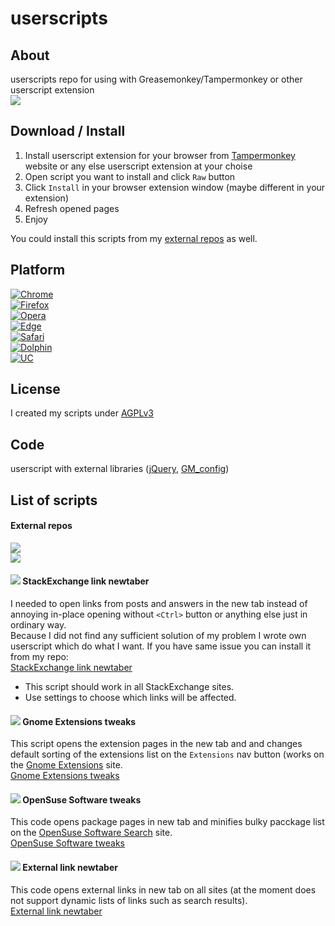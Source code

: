 # userscripts

## About
userscripts repo for using with Greasemonkey/Tampermonkey or other userscript extension  
[![](https://img.shields.io/badge/Paypal-donate_me-blue.svg?longCache=true&colorA=778899&colorB=00bfff&logo=paypal)](https://www.paypal.me/almaceleste "paypal | donate me")  

## Download / Install
 1. Install userscript extension for your browser from [Tampermonkey](https://tampermonkey.net/) website or any else userscript extension at your choise  
 2. Open script you want to install and click `Raw` button  
 3. Click `Install` in your browser extension window (maybe different in your extension)  
 4. Refresh opened pages  
 5. Enjoy  
 
 You could install this scripts from my [external repos](#external-repos) as well. 

## Platform
[![Chrome](https://img.shields.io/badge/Chrome-Linux,_Windows,_Mac,_Chrome_OS-lightgrey.svg)](https://tampermonkey.net/?browser=chrome)  
[![Firefox](https://img.shields.io/badge/Firefox-Linux,_Windows,_Mac-lightgrey.svg)](https://tampermonkey.net/?browser=firefox)  
[![Opera](https://img.shields.io/badge/Opera-Linux,_Windows,_Mac-lightgrey.svg)](https://tampermonkey.net/?browser=opera)  
[![Edge](https://img.shields.io/badge/Edge-Windows-lightgrey.svg)](https://tampermonkey.net/?browser=edge)  
[![Safari](https://img.shields.io/badge/Safari-Mac-lightgrey.svg)](https://tampermonkey.net/?browser=safari)  
[![Dolphin](https://img.shields.io/badge/Dolphin-Android-lightgrey.svg)](https://tampermonkey.net/?browser=dolphin)  
[![UC](https://img.shields.io/badge/UC-Android-lightgrey.svg)](https://tampermonkey.net/?browser=ucweb)  

## License
I created my scripts under [AGPLv3](https://www.gnu.org/licenses/agpl.html)

## Code
userscript with external libraries ([jQuery](https://jquery.com/), [GM_config](https://github.com/sizzlemctwizzle/GM_config/wiki))

## List of scripts 
#### External repos
[![](https://img.shields.io/badge/OpenUserJS-almaceleste-green.svg?longCache=true&colorA=778899&colorB=00bfff)](https://openuserjs.org/users/almaceleste/scripts "openuserjs | almaceleste")  
[![](https://img.shields.io/badge/Greasy_Fork-almaceleste-green.svg?longCache=true&colorA=778899&colorB=00bfff)](https://greasyfork.org/en/users/174037-almaceleste "greasy fork | almaceleste")  

#### [![](https://cdn1.iconfinder.com/data/icons/simple-icons/16/stackexchange-16-black.png)](#stackExchange-link-newtaber) StackExchange link newtaber
I needed to open links from posts and answers in the new tab instead of annoying in-place opening without `<Ctrl>` button or anything else just in ordinary way.  
Because I did not find any sufficient solution of my problem I wrote own userscript which do what I want. If you have same issue you can install it from my repo:  
[StackExchange link newtaber](https://github.com/almaceleste/userscripts/raw/master/StackExchange_link_newtaber.user.js)  

* This script should work in all StackExchange sites.  
* Use settings to choose which links will be affected.  

#### [![](https://cdn1.iconfinder.com/data/icons/system-shade-circles/512/gnome-16.png)](#gnome-extensions-tweaks) Gnome Extensions tweaks
This script opens the extension pages in the new tab and and changes default sorting of the extensions list on the `Extensions` nav button (works on the [Gnome Extensions](https://extensions.gnome.org) site.  
[Gnome Extensions tweaks](https://github.com/almaceleste/userscripts/raw/master/Gnome_Extensions_tweaks.user.js)

#### [![](https://cdn1.iconfinder.com/data/icons/system-shade-circles/512/opensuse-16.png)](#openSuse-software-tweaks) OpenSuse Software tweaks  
This code opens package pages in new tab and minifies bulky pacckage list on the [OpenSuse Software Search](https://software.opensuse.org/search) site.  
[OpenSuse Software tweaks](https://github.com/almaceleste/userscripts/raw/master/OpenSuse_Software_tweaks.user.js)

#### [![](https://cdn1.iconfinder.com/data/icons/feather-2/24/external-link-16.png)](#external-link-newtaber) External link newtaber  

This code opens external links in new tab on all sites (at the moment does not support dynamic lists of links such as search results).  
[External link newtaber](https://github.com/almaceleste/userscripts/raw/master/External_link_newtaber.user.js)  
